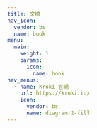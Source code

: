 ```yaml
---
title: 文檔
nav_icon:
  vendor: bs
  name: book
menu:
  main:
    weight: 1
    params:
      icon:
        name: book
nav_menus:
  - name: Kroki 官網
    url: https://kroki.io/
    icon:
      vendor: bs
      name: diagram-2-fill
---
```


